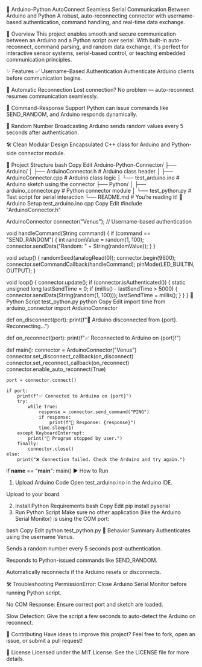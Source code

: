 🔌 Arduino-Python AutoConnect
Seamless Serial Communication Between Arduino and Python
A robust, auto-reconnecting connector with username-based authentication, command handling, and real-time data exchange.

🚀 Overview
This project enables smooth and secure communication between an Arduino and a Python script over serial. With built-in auto-reconnect, command parsing, and random data exchange, it's perfect for interactive sensor systems, serial-based control, or teaching embedded communication principles.

✨ Features
✅ Username-Based Authentication
Authenticate Arduino clients before communication begins.

🔁 Automatic Reconnection
Lost connection? No problem — auto-reconnect resumes communication seamlessly.

🧠 Command-Response Support
Python can issue commands like SEND_RANDOM, and Arduino responds dynamically.

🎲 Random Number Broadcasting
Arduino sends random values every 5 seconds after authentication.

🛠️ Clean Modular Design
Encapsulated C++ class for Arduino and Python-side connector module.

📁 Project Structure
bash
Copy
Edit
Arduino-Python-Connector/
├── Arduino/
│   ├── ArduinoConnector.h         # Arduino class header
│   ├── ArduinoConnector.cpp       # Arduino class logic
│   └── test_arduino.ino           # Arduino sketch using the connector
├── Python/
│   ├── arduino_connector.py       # Python connector module
│   └── test_python.py             # Test script for serial interaction
└── README.md                      # You’re reading it!
🔧 Arduino Setup
test_arduino.ino
cpp
Copy
Edit
#include "ArduinoConnector.h"

ArduinoConnector connector("Venus");  // Username-based authentication

void handleCommand(String command) {
  if (command == "SEND_RANDOM") {
    int randomValue = random(1, 100);
    connector.sendData("Random: " + String(randomValue));
  }
}

void setup() {
  randomSeed(analogRead(0));
  connector.begin(9600);
  connector.setCommandCallback(handleCommand);
  pinMode(LED_BUILTIN, OUTPUT);
}

void loop() {
  connector.update();
  if (connector.isAuthenticated()) {
    static unsigned long lastSendTime = 0;
    if (millis() - lastSendTime > 5000) {
      connector.sendData(String(random(1, 100)));
      lastSendTime = millis();
    }
  }
}
🐍 Python Script
test_python.py
python
Copy
Edit
import time
from arduino_connector import ArduinoConnector

def on_disconnect(port):
    print(f"🔌 Arduino disconnected from {port}. Reconnecting...")

def on_reconnect(port):
    print(f"✅ Reconnected to Arduino on {port}!")

def main():
    connector = ArduinoConnector("Venus")
    connector.set_disconnect_callback(on_disconnect)
    connector.set_reconnect_callback(on_reconnect)
    connector.enable_auto_reconnect(True)

    port = connector.connect()

    if port:
        print(f"✅ Connected to Arduino on {port}")
        try:
            while True:
                response = connector.send_command("PING")
                if response:
                    print(f"📨 Response: {response}")
                time.sleep(1)
        except KeyboardInterrupt:
            print("🛑 Program stopped by user.")
        finally:
            connector.close()
    else:
        print("❌ Connection failed. Check the Arduino and try again.")

if __name__ == "__main__":
    main()
▶️ How to Run
1. Upload Arduino Code
Open test_arduino.ino in the Arduino IDE.

Upload to your board.

2. Install Python Requirements
bash
Copy
Edit
pip install pyserial
3. Run Python Script
Make sure no other application (like the Arduino Serial Monitor) is using the COM port:

bash
Copy
Edit
python test_python.py
🧪 Behavior Summary
Authenticates using the username Venus.

Sends a random number every 5 seconds post-authentication.

Responds to Python-issued commands like SEND_RANDOM.

Automatically reconnects if the Arduino resets or disconnects.

🛠 Troubleshooting
PermissionError: Close Arduino Serial Monitor before running Python script.

No COM Response: Ensure correct port and sketch are loaded.

Slow Detection: Give the script a few seconds to auto-detect the Arduino on reconnect.

🤝 Contributing
Have ideas to improve this project?
Feel free to fork, open an issue, or submit a pull request!

📄 License
Licensed under the MIT License.
See the LICENSE file for more details.
